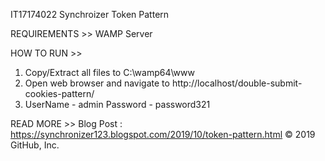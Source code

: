 IT17174022
Synchroizer Token Pattern

REQUIREMENTS >>
WAMP Server

HOW TO RUN >>
1. Copy/Extract all files to C:\wamp64\www
2. Open web browser and navigate to http://localhost/double-submit-cookies-pattern/
3. UserName - admin Password - password321

READ MORE >>
Blog Post :
https://synchronizer123.blogspot.com/2019/10/token-pattern.html
© 2019 GitHub, Inc.

